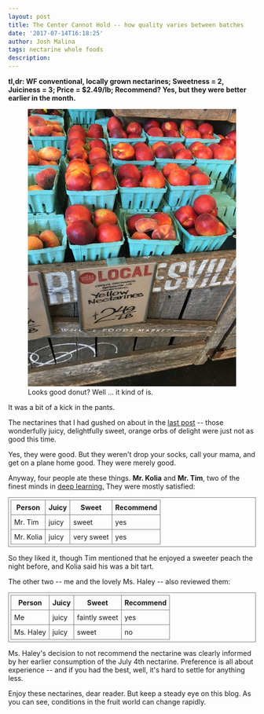 ```yaml
---
layout: post
title: The Center Cannot Hold -- how quality varies between batches
date: '2017-07-14T16:18:25'
author: Josh Malina
tags: nectarine whole foods
description:
---
```


<b>tl,dr: WF conventional, locally grown nectarines; Sweetness = 2, Juiciness = 3; Price = $2.49/lb; Recommend? Yes, but they were better earlier in the month.
</b>

<figure>
    <img src="/assets/images/wf_conv_nec.jpg">
    <figcaption>Looks good donut? Well ... it kind of is.</figcaption>
</figure>

It was a bit of a kick in the pants.

The nectarines that I had gushed on about in the
<a href="/Whole_Foods_Conventional_Local_Nectarine.html">last post</a>
-- those wonderfully juicy, delightfully sweet, orange orbs of delight were just not
as good this time.

Yes, they were good. But they weren't drop your socks, call your mama, and
get on a plane home good. They were merely good.

Anyway, four people ate these things. <b>Mr. Kolia</b> and <b>Mr. Tim</b>,
two of the finest minds in <a href="https://en.wikipedia.org/wiki/Deep_learning">deep learning.</a>
They were mostly satisfied:

|Person|Juicy|Sweet|Recommend|
|--- |---|---|---|
|Mr. Tim|juicy|sweet|yes|
|Mr. Kolia|juicy|very sweet|yes|

So they liked it, though Tim mentioned that he enjoyed a sweeter peach the night before,
and Kolia said his was a bit tart.


The other two -- me and the lovely Ms. Haley -- also reviewed them:

|Person|Juicy|Sweet|Recommend|
|--- |---|---|---|
|Me|juicy|faintly sweet|yes|
|Ms. Haley|juicy|sweet|no|

Ms. Haley's decision to not recommend the nectarine was clearly informed by her earlier consumption of the July 4th nectarine.
Preference is all about experience -- and if you had the best, well, it's hard to settle for anything less.

Enjoy these nectarines, dear reader. But keep a steady eye on this blog. As you can see, conditions
 in the fruit world can change rapidly.

<style>
        table{
            border-collapse: collapse;
            border-spacing: 0;
            border:.5px solid gray;
            padding: 4px;
            width: 100%;
        }

        th, td {
            border:.5px solid gray;
            padding: 6px;
        }

</style>